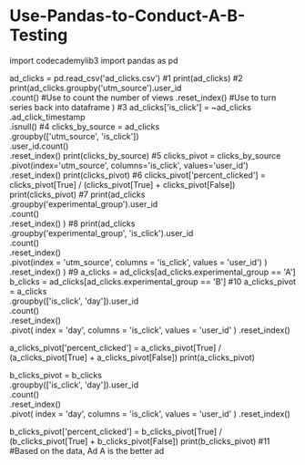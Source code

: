 # Use-Pandas-to-Conduct-A-B-Testing
import codecademylib3
import pandas as pd

ad_clicks = pd.read_csv('ad_clicks.csv')
#1
print(ad_clicks)
#2
print(ad_clicks.groupby('utm_source').user_id\
    .count()
    #Use to count the number of views 
    .reset_index()
    #Use to turn series back into dataframe
)
#3
ad_clicks['is_click'] = ~ad_clicks\
  .ad_click_timestamp\
  .isnull()
#4
clicks_by_source = ad_clicks\
   .groupby(['utm_source',
             'is_click'])\
   .user_id.count()\
   .reset_index()
print(clicks_by_source)
#5
clicks_pivot = clicks_by_source\
   .pivot(index='utm_source',
          columns='is_click',
          values='user_id')\
   .reset_index()
print(clicks_pivot)
#6
clicks_pivot['percent_clicked'] =\
clicks_pivot[True] / (clicks_pivot[True] + clicks_pivot[False])
print(clicks_pivot)
#7
print(ad_clicks\
  .groupby('experimental_group').user_id\
  .count()\
  .reset_index()
)
#8
print(ad_clicks\
  .groupby('experimental_group', 'is_click').user_id\
  .count()\
  .reset_index()\
  .pivot(index = 'utm_source',
          columns = 'is_click',
          values = 'user_id')
  )\
  .reset_index()
)
#9
a_clicks = ad_clicks[ad_clicks.experimental_group == 'A']
b_clicks = ad_clicks[ad_clicks.experimental_group == 'B']
#10 
a_clicks_pivot = a_clicks\
  .groupby(['is_click', 'day']).user_id\
  .count()\
  .reset_index()\
  .pivot(
    index = 'day',
    columns = 'is_click',
    values = 'user_id'
  )
  .reset_index()

a_clicks_pivot['percent_clicked'] = a_clicks_pivot[True] / (a_clicks_pivot[True] + a_clicks_pivot[False])
print(a_clicks_pivot)

b_clicks_pivot = b_clicks\
  .groupby(['is_click', 'day']).user_id\
  .count()\
  .reset_index()\
  .pivot(
    index = 'day',
    columns = 'is_click',
    values = 'user_id'
  )
  .reset_index()

b_clicks_pivot['percent_clicked'] = b_clicks_pivot[True] / (b_clicks_pivot[True] + b_clicks_pivot[False])
print(b_clicks_pivot)
#11
#Based on the data, Ad A is the better ad
